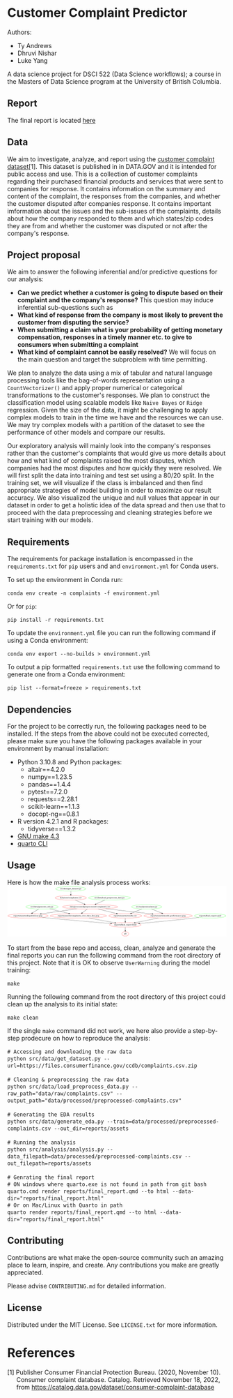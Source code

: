 # Customer Complaint Predictor

Authors:  
- Ty Andrews  
- Dhruvi Nishar  
- Luke Yang  

A data science project for DSCI 522 (Data Science workflows); a
course in the Masters of Data Science program at the University of
British Columbia.
## Report

The final report is located [here](https://ubc-mds.github.io/customer_complaint_analyzer/reports/final_report.html)

## Data

We aim to investigate, analyze, and report using the [customer complaint dataset](#References)[1]. This dataset is published in in DATA.GOV and it is intended for public access and use. This is a collection of customer complaints regarding their purchased financial products and services that were sent to companies for response. It contains information on the summary and content of the complaint, the responses from the companies, and whether the customer disputed after companies response. It contains important imformation about the issues and the sub-issues of the complaints, details about how the company responded to them and which states/zip codes they are from and whether the customer was disputed or not after the company's response.

## Project proposal

We aim to answer the following inferential and/or predictive questions for our analysis: 
- **Can we predict whether a customer is going to dispute based on their complaint and the company's response?** This question may induce inferential sub-questions such as
- **What kind of response from the company is most likely to prevent the customer from disputing the service?**
- **When submitting a claim what is your probability of getting monetary compensation, responses in a timely manner etc. to give to consumers when submitting a complaint**
- **What kind of complaint cannot be easily resolved?** 
We will focus on the main question and target the subproblem with time permitting.

We plan to analyze the data using a mix of tabular and natural language processing tools like the bag-of-words representation using a `CountVectorizer()` and apply proper numerical or categorical transformations to the customer's responses. We plan to construct the classification model using scalable models like `Naive Bayes` or `Ridge` regression. Given the size of the data, it might be challenging to apply complex models to train in the time we have and the resources we can use. We may try complex models with a partition of the dataset to see the performance of other models and compare our results.

Our exploratory analysis will mainly look into the company's responses rather than the customer's complaints that would give us more details about how and what kind of complaints raised the most disputes, which companies had the most disputes and how quickly they were resolved. We will first split the data into training and test set using a 80/20 split. In the training set, we will visualize if the class is imbalanced and then find appropriate strategies of model building in order to maximize our result accuracy. We also visualized the unique and null values that appear in our dataset in order to get a holistic idea of the data spread and then use that to proceed with the data preprocessing and cleaning strategies before we start training with our models.  

## Requirements

The requirements for package installation is encompassed in the `requirements.txt` for `pip` users and and `environment.yml` for Conda users.

To set up the environment in Conda run:
```
conda env create -n complaints -f environment.yml
```

Or for `pip`:  
```
pip install -r requirements.txt
```

To update the `environment.yml` file you can run the following command if using a Conda environment:
```
conda env export --no-builds > environment.yml
```

To output a pip formatted `requirements.txt` use the following command to generate one from a Conda environment:

```
pip list --format=freeze > requirements.txt
```

## Dependencies
For the project to be correctly run, the following packages need to be installed. If the steps from the above could not be executed corrected, please make sure you have the following packages available in your environment by manual installation:

  - Python 3.10.8 and Python packages:
      - altair==4.2.0
      - numpy==1.23.5
      - pandas==1.4.4
      - pytest==7.2.0
      - requests==2.28.1
      - scikit-learn==1.1.3
      - docopt-ng==0.8.1
  - R version 4.2.1 and R packages:
      - tidyverse==1.3.2
  - [GNU make 4.3](https://downloads.sourceforge.net/project/ezwinports/make-4.3-without-guile-w32-bin.zip)
  - [quarto CLI](https://quarto.org/docs/get-started/)


## Usage

Here is how the make file analysis process works:
![](Makefile.png)

To start from the base repo and access, clean, analyze and generate the final reports you can run the following command from the
root directory of this project. Note that it is OK to observe `UserWarning` during the model training:
```
make
```
Running the following command from the
root directory of this project could clean up the analysis to its initial state:
```
make clean
```
If the single `make` command did not work, we here also provide a step-by-step prodecure on how to reproduce the analysis:

```
# Accessing and downloading the raw data
python src/data/get_dataset.py --url=https://files.consumerfinance.gov/ccdb/complaints.csv.zip

# Cleaning & preprocessing the raw data
python src/data/load_preprocess_data.py --raw_path="data/raw/complaints.csv" --output_path="data/processed/preprocessed-complaints.csv"

# Generating the EDA results 
python src/data/generate_eda.py --train=data/processed/preprocessed-complaints.csv --out_dir=reports/assets

# Running the analysis
python src/analysis/analysis.py --data_filepath=data/processed/preprocessed-complaints.csv --out_filepath=reports/assets

# Genrating the final report
# ON windows where quarto.exe is not found in path from git bash
quarto.cmd render reports/final_report.qmd --to html --data-dir="reports/final_report.html"
# Or on Mac/Linux with Quarto in path
quarto render reports/final_report.qmd --to html --data-dir="reports/final_report.html"
```

## Contributing

Contributions are what make the open-source community such an amazing place to learn, inspire, and create. Any contributions you make are greatly appreciated.

Please advise `CONTRIBUTING.md` for detailed information.
## License

Distributed under the MIT License. See `LICENSE.txt` for more information.

# References

<div id="refs" class="references hanging-indent">

<div id="ref-Dua2019">

[1] Publisher Consumer Financial Protection Bureau. (2020, November 10). Consumer complaint database. Catalog. Retrieved November 18, 2022, from https://catalog.data.gov/dataset/consumer-complaint-database 


</div>

</div>
